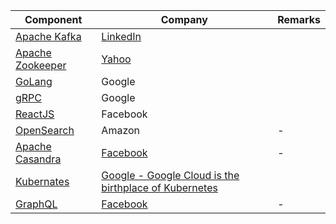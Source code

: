 
| Component                                                                 | Company                                                                                                                           | Remarks |
|---------------------------------------------------------------------------|-----------------------------------------------------------------------------------------------------------------------------------|---------|
| [Apache Kafka](4_MessageBrokers/Kafka.md)                                 | [LinkedIn](https://engineering.linkedin.com/blog/2019/apache-kafka-trillion-messages)                                             |         |
| [Apache Zookeeper](6_DevOps/ApacheZookeeper.md)                           | [Yahoo](https://en.wikipedia.org/wiki/Apache_ZooKeeper)                                                                           |         |
| [GoLang](../5_ProgrammingLanguages/1_GoLang)                              | Google                                                                                                                            |         |
| [gRPC](2_APITechOptions/gPRC.md)                                          | Google                                                                                                                            |         |
| [ReactJS](https://reactjs.org/)                                           | Facebook                                                                                                                          |         |
| [OpenSearch](../2_AWSComponents/6_DatabaseServices/AmazonOpenSearch.md)   | Amazon                                                                                                                            | -       |
| [Apache Casandra](3_DatabaseComponents/NoSQL-Databases/ApacheCasandra.md) | [Facebook](https://cassandra.apache.org/_/index.html)                                                                             | -       |
| [Kubernates](6_DevOps/Kubernates.md)                                      | [Google - Google Cloud is the birthplace of Kubernetes](https://cloud.google.com/learn/what-is-kubernetes)                        |
| [GraphQL](2_APITechOptions/GraphQL.md)                                    | [Facebook](https://buddy.works/tutorials/what-is-graphql-and-why-facebook-felt-the-need-to-build-it#why-facebook-built-graphql)   | -       |



